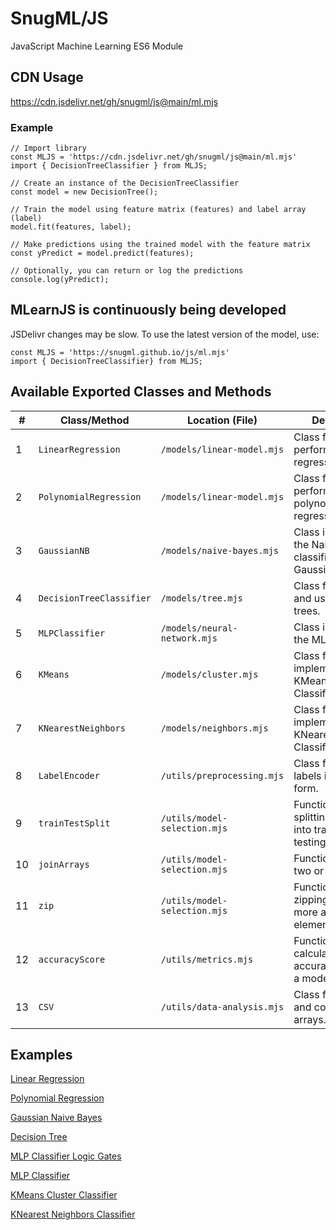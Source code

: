 # SnugML/JS
JavaScript Machine Learning ES6 Module

## CDN Usage

https://cdn.jsdelivr.net/gh/snugml/js@main/ml.mjs

### Example


```
// Import library
const MLJS = 'https://cdn.jsdelivr.net/gh/snugml/js@main/ml.mjs'
import { DecisionTreeClassifier } from MLJS;

// Create an instance of the DecisionTreeClassifier
const model = new DecisionTree();

// Train the model using feature matrix (features) and label array (label)
model.fit(features, label);

// Make predictions using the trained model with the feature matrix
const yPredict = model.predict(features);

// Optionally, you can return or log the predictions
console.log(yPredict);
```

## MLearnJS is continuously being developed

JSDelivr changes may be slow. To use the latest version of the model, use:

```
const MLJS = 'https://snugml.github.io/js/ml.mjs'
import { DecisionTreeClassifier} from MLJS;
```

## Available Exported Classes and Methods

| **#** | **Class/Method**          | **Location (File)**        | **Description**                                                  |
|-------|---------------------------|----------------------------|------------------------------------------------------------------|
| 1     | `LinearRegression`         | `/models/linear-model.mjs`        | Class for performing linear regression.                          |
| 2     | `PolynomialRegression`     | `/models/linear-model.mjs`        | Class for performing polynomial regression.                      |
| 3     | `GaussianNB`               | `/models/naive-bayes.mjs`         | Class implementing the Naive Bayes classifier for Gaussian data. |
| 4     | `DecisionTreeClassifier`   | `/models/tree.mjs`                | Class for building and using decision trees.                     |
| 5     | `MLPClassifier`   | `/models/neural-network.mjs`                | Class implementing the MLP classifier.                     |
| 6     | `KMeans`          | `/models/cluster.mjs`       | Class for implementing the KMeans Cluster Classifier.
| 7     | `KNearestNeighbors`          | `/models/neighbors.mjs`       | Class for implementing the KNearestNeighbors Classifier.
| 8     | `LabelEncoder`             | `/utils/preprocessing.mjs`       | Class for encoding labels into numeric form.                     |
| 9     | `trainTestSplit`           | `/utils/model-selection.mjs`     | Function for splitting datasets into training and testing sets.  |
| 10     | `joinArrays`               | `/utils/model-selection.mjs`     | Function for joining two or more arrays.                         |
| 11     | `zip`                      | `/utils/model-selection.mjs`     | Function for zipping two or more arrays element-wise.            |
| 12    | `accuracyScore`            | `/utils/metrics.mjs`             | Function to calculate the accuracy score of a model.             |
| 13    | `CSV`                     | `/utils/data-analysis.mjs`             | Class for read CSV and convert to arrays.             |

## Examples

[Linear Regression](test/01-linear-regression.html)

[Polynomial Regression](test/02-polynomial-regression.html)

[Gaussian Naive Bayes](test/03-gaussian-nb.html)

[Decision Tree](test/04-decision-tree.html)

[MLP Classifier Logic Gates ](test/05-mlp-classifier.html)

[MLP Classifier](test/06-mlp-classifier.html)

[KMeans Cluster Classifier](test/07-kmeans-classifier.html)

[KNearest Neighbors Classifier](test/08-neighbors-classifier.html)